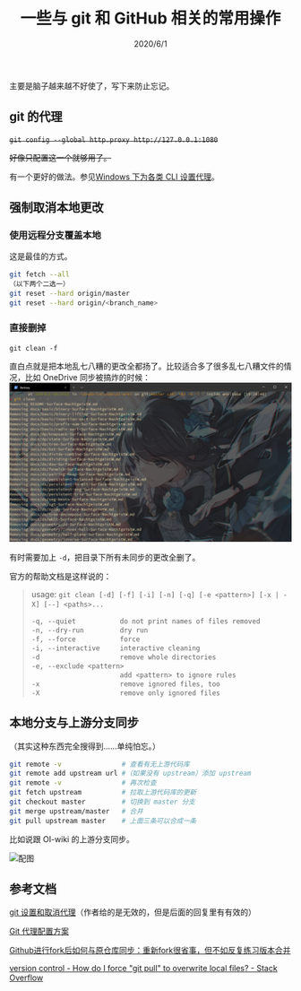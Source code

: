 ﻿---
title: 一些与 git 和 GitHub 相关的常用操作
date: 2020/6/1
updated: 2022/10/29
category: 
- git
tag: 
- git
- GitHub
- proxy
---
主要是脑子越来越不好使了，写下来防止忘记。

<!-- more -->

## git 的代理

~~`git config --global http.proxy http://127.0.0.1:1080`~~

~~好像只配置这一个就够用了。~~

有一个更好的做法。参见[Windows 下为各类 CLI 设置代理](set-proxy-for-cli.md)。

## 强制取消本地更改

### 使用远程分支覆盖本地

这是最佳的方式。

```Bash
git fetch --all
（以下两个二选一）
git reset --hard origin/master
git reset --hard origin/<branch_name>
```

### 直接删掉

`git clean -f`

直白点就是把本地乱七八糟的更改全都扬了。比较适合多了很多乱七八糟文件的情况，比如 OneDrive 同步被搞炸的时候：[![git clean 示例](image/2020-06-17_19-56-58.png)](image/2020-06-17_19-56-58.png)

有时需要加上 `-d`，把目录下所有未同步的更改全删了。

官方的帮助文档是这样说的：

>usage: `git clean [-d] [-f] [-i] [-n] [-q] [-e <pattern>] [-x | -X] [--] <paths>...`
>
>     -q, --quiet           do not print names of files removed
>     -n, --dry-run         dry run
>     -f, --force           force
>     -i, --interactive     interactive cleaning
>     -d                    remove whole directories
>     -e, --exclude <pattern>
>                           add <pattern> to ignore rules
>     -x                    remove ignored files, too
>     -X                    remove only ignored files

## 本地分支与上游分支同步

（其实这种东西完全搜得到……单纯怕忘。）

```Bash
git remote -v               # 查看有无上游代码库
git remote add upstream url #（如果没有 upstream）添加 upstream
git remote -v               # 再次检查
git fetch upstream          # 拉取上游代码库的更新
git checkout master         # 切换到 master 分支
git merge upstream/master   # 合并
git pull upstream master    # 上面三条可以合成一条
```

比如说跟 OI-wiki 的上游分支同步。

![配图](2020-06-01_15-42-00.jpg)

## 参考文档

[git 设置和取消代理](https://gist.github.com/laispace/666dd7b27e9116faece6)（作者给的是无效的，但是后面的回复里有有效的）

[Git 代理配置方案](https://wiki.imalan.cn/archives/Git%20%E4%BB%A3%E7%90%86%E9%85%8D%E7%BD%AE%E6%96%B9%E6%A1%88/)

[Github进行fork后如何与原仓库同步：重新fork很省事，但不如反复练习版本合并](https://github.com/selfteaching/the-craft-of-selfteaching/issues/67)

[version control - How do I force "git pull" to overwrite local files? - Stack Overflow](https://stackoverflow.com/questions/1125968/how-do-i-force-git-pull-to-overwrite-local-files)
